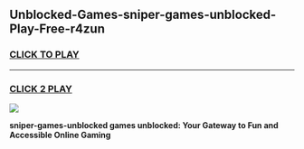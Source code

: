 
## Unblocked-Games-sniper-games-unblocked-Play-Free-r4zun
<h3>
<a href="https://premium76.site?title=sniper-games-unblocked&ref=23A">CLICK TO PLAY</a></h3>
<hr>

<h3>
<a href="https://premium76.site?title=sniper-games-unblocked&ref=23A">CLICK 2 PLAY</a>
  
</h3>

<a href="https://premium76.site?title=sniper-games-unblocked&ref=23A"><img src="https://clearcache.store/games.png"></a>


**sniper-games-unblocked games unblocked: Your Gateway to Fun and Accessible Online Gaming**

